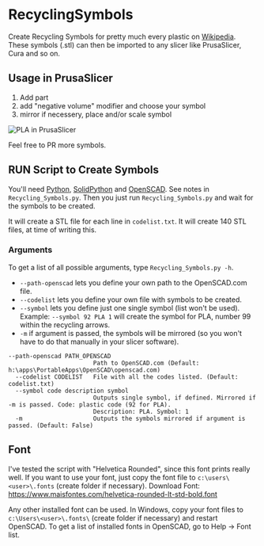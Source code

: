 # RecyclingSymbols

Create Recycling Symbols for pretty much every plastic on [Wikipedia](https://en.wikipedia.org/wiki/Recycling_codes#List_of_Chinese_codes_for_plastics_products).
These symbols (.stl) can then be imported to any slicer like PrusaSlicer, Cura and so on.

## Usage in PrusaSlicer
1. Add part
2. add "negative volume" modifier and choose your symbol
3. mirror if necessery, place and/or scale symbol

![PLA in PrusaSlicer](https://user-images.githubusercontent.com/10420187/150867363-8e9251c6-2c51-4817-9e8b-ec53f0d764ea.png)



Feel free to PR more symbols.

## RUN Script to Create Symbols
You'll need [Python](https://www.python.org/), [SolidPython](https://github.com/SolidCode/SolidPython) and [OpenSCAD](https://openscad.org/). See notes in `Recycling_Symbols.py`.
Then you just run `Recycling_Symbols.py` and wait for the symbols to be created.

It will create a STL file for each line in `codelist.txt`. It will create 140 STL files, at time of writing this.


### Arguments
To get a list of all possible arguments, type `Recycling_Symbols.py -h`.

* `--path-openscad` lets you define your own path to the OpenSCAD.com file.
* `--codelist` lets you define your own file with symbols to be created.
* `--symbol` lets you define just one single symbol (list won't be used). Example: `--symbol 92 PLA 1` will create the symbol for PLA, number 99 within the recycling arrows.
* `-m` if argument is passed, the symbols will be mirrored (so you won't have to do that manually in your slicer software).

```
--path-openscad PATH_OPENSCAD
                        Path to OpenSCAD.com (Default: h:\apps\PortableApps\OpenSCAD\openscad.com)
  --codelist CODELIST   File with all the codes listed. (Default: codelist.txt)
  --symbol code description symbol
                        Outputs single symbol, if defined. Mirrored if -m is passed. Code: plastic code (92 for PLA).
                        Description: PLA. Symbol: 1
  -m                    Outputs the symbols mirrored if argument is passed. (Default: False)
```


## Font
I've tested the script with "Helvetica Rounded", since this font prints really well.
If you want to use your font, just copy the font file to `c:\users\<user>\.fonts` (create folder if necessary).
Download Font: https://www.maisfontes.com/helvetica-rounded-lt-std-bold.font

Any other installed font can be used.
In Windows, copy your font files to `c:\Users\<user>\.fonts\` (create folder if necessary) and restart OpenSCAD. To get a list of installed fonts in OpenSCAD, go to Help -> Font list.

